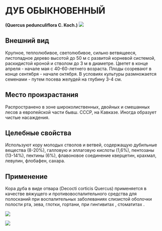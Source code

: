 # ДУБ ОБЫКНОВЕННЫЙ
**(Quercus pedunculiflora C. Koch.)**
![](Дуб%20обыкновенный1.jpg)

## Внешний вид
Крупнoe, теплолюбивое, светолюбивое, сильно ветвящееся, листопадное дерево высотой до 50 м с развитой корневой системой, раскидистой кроной и стволом до 3 м в диаметре. Цветет в конце апреля - начале мая с 40-60-летнего возраста. Плоды созревают в конце сентября - начале октября. В условиях культуры размножается семенами - путем посева желудей на глубину 3-4 см.       

## Место произрастания
Распространено в зоне широколиственных, двойных и смешанных лесов а европейской части бывш. СССР, на Кавказе. Иногда образует чистые насаждения.

## Целебные свойства
Используют кору молодых стволов и ветвей, содержащую дубильные вещества (8-20%), галловую и эллаговую кислоты (1,6%), пентозаны (13-14%), пектины (6%), флавоновое соединение кверцетин, крахмал, левулин, флобафен, сахара.

## Применение
Кора дуба в виде отвара (Decocti corticis Quercus) применяется в качестве вяжущего и противовоспалительного средства для полосканий при воспалительных заболеваниях слизистой оболочки полости рта, зева, глотки, гортани, при гингивитах , стоматитах .    

![](Дуб%20обыкновенный..jpg)

![](dub3.gif) 